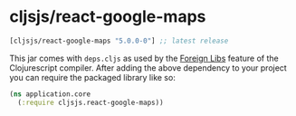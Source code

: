 # cljsjs/react-google-maps

[](dependency)
```clojure
[cljsjs/react-google-maps "5.0.0-0"] ;; latest release
```
[](/dependency)

This jar comes with `deps.cljs` as used by the [Foreign Libs][flibs] feature
of the Clojurescript compiler. After adding the above dependency to your project
you can require the packaged library like so:

```clojure
(ns application.core
  (:require cljsjs.react-google-maps))
```

[flibs]: https://github.com/clojure/clojurescript/wiki/Packaging-Foreign-Dependencies
